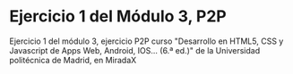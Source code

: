# Ejercicio 1 del Módulo 3, P2P
Ejercicio 1 del módulo 3, ejercicio P2P curso "Desarrollo en HTML5, CSS y Javascript de Apps Web, Android, IOS... (6.ª ed.)" de la Universidad politécnica de Madrid, en MiradaX
